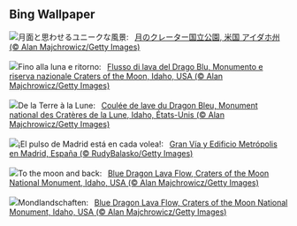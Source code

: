 ## Bing Wallpaper
![](https://www.bing.com/th?id=OHR.CratersOfTheMoon_JA-JP5423756803_UHD.jpg&w=1000)月面と思わせるユニークな風景:&nbsp;&ensp;[月のクレーター国立公園, 米国 アイダホ州 (© Alan Majchrowicz/Getty Images)](https://www.bing.com/th?id=OHR.CratersOfTheMoon_JA-JP5423756803_UHD.jpg)
<br><br/>
![](https://www.bing.com/th?id=OHR.CratersOfTheMoon_IT-IT8708957821_UHD.jpg&w=1000)Fino alla luna e ritorno:&nbsp;&ensp;[Flusso di lava del Drago Blu, Monumento e riserva nazionale Craters of the Moon, Idaho, USA (© Alan Majchrowicz/Getty Images)](https://www.bing.com/th?id=OHR.CratersOfTheMoon_IT-IT8708957821_UHD.jpg)
<br><br/>
![](https://www.bing.com/th?id=OHR.CratersOfTheMoon_FR-FR1896950585_UHD.jpg&w=1000)De la Terre à la Lune:&nbsp;&ensp;[Coulée de lave du Dragon Bleu, Monument national des Cratères de la Lune, Idaho, États-Unis (© Alan Majchrowicz/Getty Images)](https://www.bing.com/th?id=OHR.CratersOfTheMoon_FR-FR1896950585_UHD.jpg)
<br><br/>
![](https://www.bing.com/th?id=OHR.MadridOpen_ES-ES2650206128_UHD.jpg&w=1000)¡El pulso de Madrid está en cada volea!:&nbsp;&ensp;[Gran Vía y Edificio Metrópolis en Madrid, España (© RudyBalasko/Getty Images)](https://www.bing.com/th?id=OHR.MadridOpen_ES-ES2650206128_UHD.jpg)
<br><br/>
![](https://www.bing.com/th?id=OHR.CratersOfTheMoon_EN-GB6307433192_UHD.jpg&w=1000)To the moon and back:&nbsp;&ensp;[Blue Dragon Lava Flow, Craters of the Moon National Monument, Idaho, USA (© Alan Majchrowicz/Getty Images)](https://www.bing.com/th?id=OHR.CratersOfTheMoon_EN-GB6307433192_UHD.jpg)
<br><br/>
![](https://www.bing.com/th?id=OHR.CratersOfTheMoon_DE-DE3535189706_UHD.jpg&w=1000)Mondlandschaften:&nbsp;&ensp;[Blue Dragon Lava Flow, Craters of the Moon National Monument, Idaho, USA (© Alan Majchrowicz/Getty Images)](https://www.bing.com/th?id=OHR.CratersOfTheMoon_DE-DE3535189706_UHD.jpg)
<br><br/>
